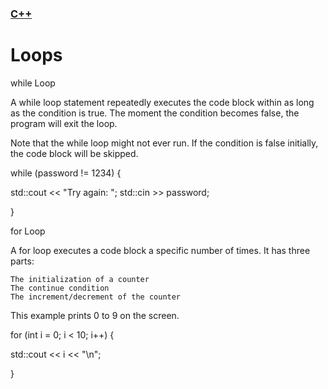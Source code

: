 ### [C++](./README.md)
# Loops

while Loop

A while loop statement repeatedly executes the code block within as long as the condition is true. The moment the condition becomes false, the program will exit the loop.

Note that the while loop might not ever run. If the condition is false initially, the code block will be skipped.

while (password != 1234) {

  std::cout << "Try again: ";
  std::cin >> password;

}

for Loop

A for loop executes a code block a specific number of times. It has three parts:

    The initialization of a counter
    The continue condition
    The increment/decrement of the counter

This example prints 0 to 9 on the screen.

for (int i = 0; i < 10; i++) {
  
  std::cout << i << "\n";
  
}
